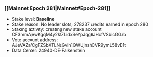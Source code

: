 ### [[Mainnet Epoch 281|Mainnet#Epoch-281]]
* Stake level: **Baseline**
* Stake reason: No leader slots; 278237 credits earned in epoch 280
* Staking activity: creating new stake account CF3mmAjewKgqM4y2ktZLidxSeYpJqg6JHcfVSbicGGab
* Vote account address: AJeVAZafCgFZSbXTLNsGvih1QWUjnshCVR9ymL58vD1t
* Data Center: 24940-DE-Falkenstein
